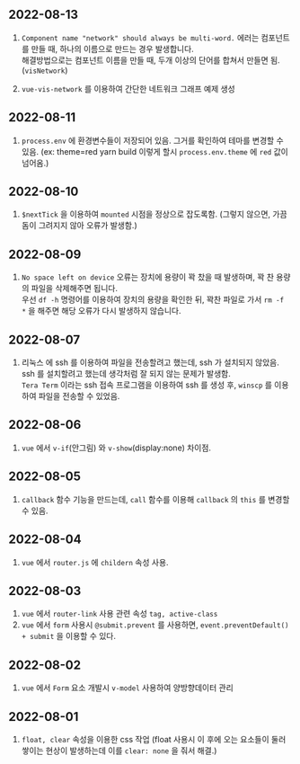 ## 2022-08-13

1. `Component name "network" should always be multi-word.` 에러는 컴포넌트를 만들 때, 하나의 이름으로 만드는 경우 발생합니다. <br/>
해결방법으로는 컴포넌트 이름을 만들 때, 두개 이상의 단어를 합쳐서 만들면 됨. (`visNetwork`)

2. `vue-vis-network` 를 이용하여 간단한 네트워크 그래프 예제 생성

## 2022-08-11

1. `process.env` 에 환경변수들이 저장되어 있음. 그거를 확인하여 테마를 변경할 수 있음. (ex: theme=red yarn build 이렇게 할시 `process.env.theme` 에 `red` 값이 넘어옴.)

## 2022-08-10

1. `$nextTick` 을 이용하여 `mounted` 시점을 정상으로 잡도록함. (그렇지 않으면, 가끔 돔이 그려지지 않아 오류가 발생함.)

## 2022-08-09

1. `No space left on device` 오류는 장치에 용량이 꽉 찼을 때 발생하며, 꽉 찬 용량의 파일을 삭제해주면 됩니다. <br/>
우선 `df -h` 명령어를 이용하여 장치의 용량을 확인한 뒤, 꽉찬 파일로 가서 `rm -f *` 을 해주면 해당 오류가 다시 발생하지 않습니다.

## 2022-08-07

1. 리눅스 에 ssh 를 이용하여 파일을 전송할려고 했는데, ssh 가 설치되지 않았음. ssh 를 설치할려고 했는데 생각처럼 잘 되지 않는 문제가 발생함. <br/>
`Tera Term` 이라는 ssh 접속 프로그램을 이용하여 ssh 를 생성 후, `winscp` 를 이용하여 파일을 전송할 수 있었음. 

## 2022-08-06

1. `vue` 에서 `v-if`(안그림) 와 `v-show`(display:none) 차이점.

## 2022-08-05

1. `callback` 함수 기능을 만드는데, `call` 함수를 이용해 `callback` 의 `this` 를 변경할 수 있음.

## 2022-08-04

1. `vue` 에서 `router.js` 에 `childern` 속성 사용.

## 2022-08-03

1. `vue` 에서 `router-link` 사용 관련 속성 `tag, active-class`
2. `vue` 에서 `form` 사용시 `@submit.prevent` 를 사용하면, `event.preventDefault() + submit` 을 이용할 수 있다.

## 2022-08-02

1. `vue` 에서 `Form` 요소 개발시 `v-model` 사용하여 양방향데이터 관리

## 2022-08-01

1. `float, clear` 속성을 이용한 css 작업 (float 사용시 이 후에 오는 요소들이 둘러쌓이는 현상이 발생하는데 이를 `clear: none` 을 줘서 해결.)

